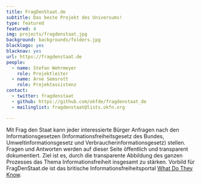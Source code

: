 ```yaml
---
title: FragDenStaat.de
subtitle: Das beste Projekt des Universums!
type: featured
featured: 4
img: projects/fragdenstaat.jpg
background: backgrounds/folders.jpg
blacklogo: yes
blacknav: yes
url: https://fragdenstaat.de
people:
  - name: Stefan Wehrmeyer
    role: Projektleiter
  - name: Arne Semsrott
    role: Projektassistenz
contact:
  - twitter: fragdenstaat
  - github: https://github.com/okfde/fragdenstaat_de
  - mailinglist: fragdenstaat@lists.okfn.org

---
```


Mit Frag den Staat kann jeder interessierte Bürger Anfragen nach den Informationsgesetzen (Informationsfreiheitsgesetz des Bundes, Umweltinformationsgesetz und Verbraucherinformationsgesetz) stellen. Fragen und Antworten werden auf dieser Seite öffentlich und transparent dokumentiert. Ziel ist es, durch die transparente Abbildung des ganzen Prozesses das Thema Informationsfreiheit insgesamt zu stärken. Vorbild für FragDenStaat.de ist das britische Informationsfreiheitsportal [What Do They Know]( https://www.whatdotheyknow.com/).
